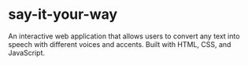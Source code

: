 # say-it-your-way
An interactive web application that allows users to convert any text into speech with different voices and accents. Built with HTML, CSS, and JavaScript.
